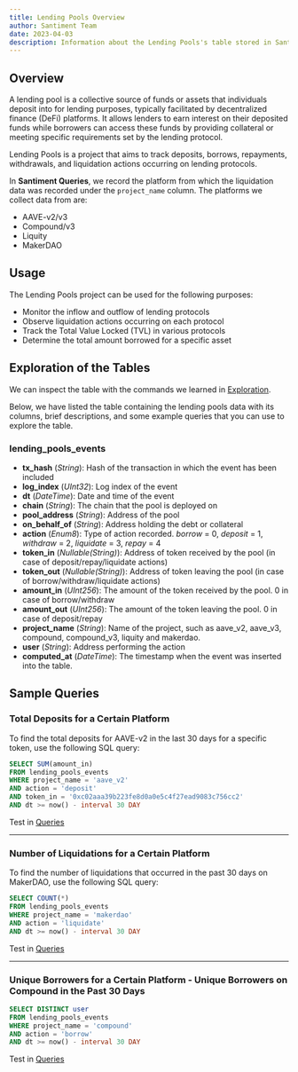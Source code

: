 ```yaml
---
title: Lending Pools Overview
author: Santiment Team
date: 2023-04-03
description: Information about the Lending Pools's table stored in Santiment Queries.
---
```


## Overview

A lending pool is a collective source of funds or assets that individuals deposit into for lending purposes, typically facilitated by decentralized finance (DeFi) platforms. It allows lenders to earn interest on their deposited funds while borrowers can access these funds by providing collateral or meeting specific requirements set by the lending protocol.

Lending Pools is a project that aims to track deposits, borrows, repayments, withdrawals, and liquidation actions occurring on lending protocols.

In **Santiment Queries**, we record the platform from which the liquidation data was recorded under the `project_name` column. The platforms we collect data from are:

- AAVE-v2/v3
- Compound/v3
- Liquity
- MakerDAO

## Usage

The Lending Pools project can be used for the following purposes:

- Monitor the inflow and outflow of lending protocols
- Observe liquidation actions occurring on each protocol
- Track the Total Value Locked (TVL) in various protocols
- Determine the total amount borrowed for a specific asset

## Exploration of the Tables

We can inspect the table with the commands we learned in [Exploration](/santiment-queries/exploration/).

Below, we have listed the table containing the lending pools data with its columns, brief descriptions, and some example queries that you can use to explore the table.

### lending\_pools\_events

- **tx_hash** (*String*): Hash of the transaction in which the event has been included
- **log_index** (*UInt32*): Log index of the event
- **dt** (*DateTime*): Date and time of the event
- **chain** (*String*): The chain that the pool is deployed on
- **pool_address** (*String*): Address of the pool
- **on_behalf_of** (*String*): Address holding the debt or collateral
- **action** (*Enum8*): Type of action recorded. *borrow* = 0, *deposit* = 1, *withdraw* = 2, *liquidate* = 3, *repay* = 4
- **token_in** (*Nullable(String)*): Address of token received by the pool (in case of deposit/repay/liquidate actions)
- **token_out** (*Nullable(String)*): Address of token leaving the pool (in case of borrow/withdraw/liquidate actions)
- **amount_in** (*UInt256*): The amount of the token received by the pool. 0 in case of borrow/withdraw
- **amount_out** (*UInt256*): The amount of the token leaving the pool. 0 in case of deposit/repay
- **project_name** (*String*): Name of the project, such as aave_v2, aave_v3, compound, compound_v3, liquity and makerdao.
- **user** (*String*): Address performing the action
- **computed_at** (*DateTime*): The timestamp when the event was inserted into the table.

## Sample Queries

### Total Deposits for a Certain Platform

To find the total deposits for AAVE-v2 in the last 30 days for a specific token, use the following SQL query:

```sql
SELECT SUM(amount_in)
FROM lending_pools_events
WHERE project_name = 'aave_v2'
AND action = 'deposit'
AND token_in = '0xc02aaa39b223fe8d0a0e5c4f27ead9083c756cc2'
AND dt >= now() - interval 30 DAY
```
Test in [Queries](https://app.santiment.net/queries/?panels=%5B%7B%22name%22%3A%22Default%20panel%20title%22%2C%22sql%22%3A%7B%22query%22%3A%22SELECT%20SUM(amount_in)%5CnFROM%20lending_pools_events%5CnWHERE%20project_name%20%3D%20%27aave_v2%27%20%5CnAND%20action%20%3D%20%27deposit%27%5Cnand%20token_in%20%3D%20%270xc02aaa39b223fe8d0a0e5c4f27ead9083c756cc2%27%5Cnand%20dt%20%3E%3D%20now()%20-%20interval%2030%20DAY%22%2C%22parameters%22%3A%7B%7D%7D%2C%22settings%22%3A%7B%22type%22%3A%22TABLE%22%2C%22layout%22%3A%5B0%2C0%2C6%2C3%5D%2C%22columns%22%3A%5B%7B%22title%22%3A%22sum(amount_in)%22%7D%5D%2C%22parameters%22%3A%5B%5D%7D%7D%5D&selected=0)

---

### Number of Liquidations for a Certain Platform

To find the number of liquidations that occurred in the past 30 days on MakerDAO, use the following SQL query:

```sql
SELECT COUNT(*)
FROM lending_pools_events
WHERE project_name = 'makerdao'
AND action = 'liquidate'
AND dt >= now() - interval 30 DAY
```
Test in [Queries](https://app.santiment.net/queries/?panels=%5B%7B%22name%22%3A%22Default%20panel%20title%22%2C%22sql%22%3A%7B%22query%22%3A%22SELECT%20COUNT(*)%5CnFROM%20lending_pools_events%5CnWHERE%20project_name%20%3D%20%27makerdao%27%20%5CnAND%20action%20%3D%20%27liquidate%27%5Cnand%20dt%20%3E%3D%20now()%20-%20interval%2030%20DAY%22%2C%22parameters%22%3A%7B%7D%7D%2C%22settings%22%3A%7B%22type%22%3A%22TABLE%22%2C%22layout%22%3A%5B0%2C0%2C6%2C3%5D%2C%22columns%22%3A%5B%7B%22title%22%3A%22count()%22%7D%5D%2C%22parameters%22%3A%5B%5D%7D%7D%5D&selected=0)

---

### Unique Borrowers for a Certain Platform - Unique Borrowers on Compound in the Past 30 Days

```sql
SELECT DISTINCT user
FROM lending_pools_events
WHERE project_name = 'compound'
AND action = 'borrow'
AND dt >= now() - interval 30 DAY
```

Test in [Queries](https://app.santiment.net/queries/?panels=%5B%7B%22name%22%3A%22Default%20panel%20title%22%2C%22sql%22%3A%7B%22query%22%3A%22SELECT%20DISTINCT%20user%5CnFROM%20lending_pools_events%5CnWHERE%20project_name%20%3D%20%27compound%27%20%5CnAND%20action%20%3D%20%27borrow%27%5Cnand%20dt%20%3E%3D%20now()%20-%20interval%2030%20DAY%22%2C%22parameters%22%3A%7B%7D%7D%2C%22settings%22%3A%7B%22type%22%3A%22TABLE%22%2C%22layout%22%3A%5B0%2C0%2C6%2C3%5D%2C%22columns%22%3A%5B%7B%22title%22%3A%22user%22%7D%5D%2C%22parameters%22%3A%5B%5D%7D%7D%5D&selected=0)


